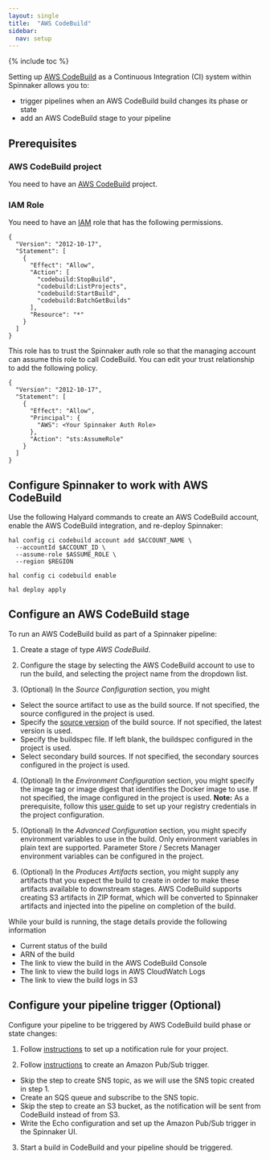 ```yaml
---
layout: single
title:  "AWS CodeBuild"
sidebar:
  nav: setup
---
```


{% include toc %}

Setting up [AWS CodeBuild](https://aws.amazon.com/codebuild/) as a Continuous Integration (CI)
system within Spinnaker allows you to:
 * trigger pipelines when an AWS CodeBuild build changes its phase or state
 * add an AWS CodeBuild stage to your pipeline

## Prerequisites

### AWS CodeBuild project

You need to have an [AWS CodeBuild](https://aws.amazon.com/codebuild/) project.

### IAM Role

You need to have an [IAM](https://aws.amazon.com/iam/) role that has the following permissions.

```
{
  "Version": "2012-10-17",
  "Statement": [
    {
      "Effect": "Allow",
      "Action": [
        "codebuild:StopBuild",
        "codebuild:ListProjects",
        "codebuild:StartBuild",
        "codebuild:BatchGetBuilds"
      ],
      "Resource": "*"
    }
  ]
}
```
This role has to trust the Spinnaker auth role so that the managing account can assume this role to call CodeBuild.
You can edit your trust relationship to add the following policy.
```
{
  "Version": "2012-10-17",
  "Statement": [
    {
      "Effect": "Allow",
      "Principal": {
        "AWS": <Your Spinnaker Auth Role>
      },
      "Action": "sts:AssumeRole"
    }
  ]
}
```

## Configure Spinnaker to work with AWS CodeBuild

Use the following Halyard commands to create an AWS CodeBuild account, enable the AWS CodeBuild integration, and re-deploy Spinnaker:
```
hal config ci codebuild account add $ACCOUNT_NAME \
  --accountId $ACCOUNT_ID \
  --assume-role $ASSUME_ROLE \
  --region $REGION

hal config ci codebuild enable

hal deploy apply
```

## Configure an AWS CodeBuild stage

To run an AWS CodeBuild build as part of a Spinnaker pipeline:

1. Create a stage of type *AWS CodeBuild*.

2. Configure the stage by selecting the AWS CodeBuild account to use to run the build, and selecting the project name
from the dropdown list.

3. (Optional) In the *Source Configuration* section, you might 
  - Select the source artifact to use as the build source. If not specified, the source configured in the project is used.
  - Specify the [source version](https://docs.aws.amazon.com/codebuild/latest/APIReference/API_StartBuild.html#CodeBuild-StartBuild-request-sourceVersion)
  of the build source. If not specified, the latest version is used.
  - Specify the buildspec file. If left blank, the buildspec configured in the project is used.
  - Select secondary build sources. If not specified, the secondary sources configured in the project is used.

4. (Optional) In the *Environment Configuration* section, you might specify the image tag or image digest that identifies the Docker image
to use. If not specified, the image configured in the project is used. **Note:** As a prerequisite, follow this
[user guide](https://docs.aws.amazon.com/codebuild/latest/userguide/sample-private-registry.html) to set up your registry credentials
in the project configuration.

5. (Optional) In the *Advanced Configuration* section, you might specify environment variables to use in the build.
Only environment variables in plain text are supported. Parameter Store / Secrets Manager environment variables
can be configured in the project.

6. (Optional) In the *Produces Artifacts* section, you might supply any artifacts that you expect the build to create in order to
make these artifacts available to downstream stages. AWS CodeBuild supports creating S3 artifacts in ZIP format, which will be converted
to Spinnaker artifacts and injected into the pipeline on completion of the build.

While your build is running, the stage details provide the following information
* Current status of the build
* ARN of the build
* The link to view the build in the AWS CodeBuild Console
* The link to view the build logs in AWS CloudWatch Logs
* The link to view the build logs in S3

## Configure your pipeline trigger (Optional)

Configure your pipeline to be triggered by AWS CodeBuild build phase or state changes:

1. Follow [instructions](https://docs.aws.amazon.com/codestar-notifications/latest/userguide/getting-started-build.html) to
set up a notification rule for your project.

2. Follow [instructions](/setup/triggers/amazon/) to create an Amazon Pub/Sub trigger.
  - Skip the step to create SNS topic, as we will use the SNS topic created in step 1.
  - Create an SQS queue and subscribe to the SNS topic.
  - Skip the step to create an S3 bucket, as the notification will be sent from CodeBuild instead of from S3.
  - Write the Echo configuration and set up the Amazon Pub/Sub trigger in the Spinnaker UI.

3. Start a build in CodeBuild and your pipeline should be triggered.
